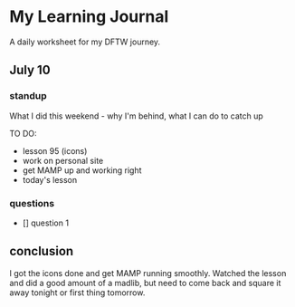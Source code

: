 # My Learning Journal

A daily worksheet for my DFTW journey. 


## July 10

### standup 

What I did this weekend - why I'm behind, what I can do to catch up 


TO DO: 
- lesson 95 (icons)
- work on personal site
- get MAMP up and working right
- today's lesson



### questions 

- [] question 1 



## conclusion
I got the icons done and get MAMP running smoothly. Watched the lesson and did a good amount of a madlib, but need to come back and square it away tonight or first thing tomorrow. 
